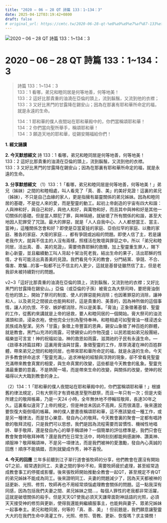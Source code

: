 ```yaml
---
title: "2020 – 06 – 28 QT 詩篇 133：1~134：3"
date: 2025-04-12T03:19:42+0800
draft: false
# original_url: https://cmtc.tw/2020-06-28-qt-%e8%a9%a9%e7%af%87-133%ef%bc%9a1134%ef%bc%9a3
---
```


![2020 – 06 – 28 QT 詩篇 133：1\~134：3](/images/qt.jpg   "2020 – 06 – 28 QT 詩篇 133：1\~134：3")

# 2020 – 06 – 28 QT 詩篇 133：1\~134：3

> 詩篇 133：1\~134：3  
> 133：1 看哪，弟兄和睦同居是何等地善，何等地美！  
> 133：2 這好比那貴重的油澆在亞倫的頭上，流到鬍鬚，又流到他的衣襟；  
> 133：3 又好比黑門的甘露降在錫安山；因為在那裏有耶和華所命定的福，就是永遠的生命。
>
> 134：1 耶和華的僕人夜間站在耶和華殿中的，你們當稱頌耶和華！  
> 134：2 你們當向聖所舉手，稱頌耶和華！  
> 134：3 願造天地的耶和華，從錫安賜福給你們！

**1. 經文誦讀**

**2.  今天默想經文**
詩 133：1 看哪，弟兄和睦同居是何等地善，何等地美！  
133：2 這好比那貴重的油澆在亞倫的頭上，流到鬍鬚，又流到他的衣襟。  
133：3 又好比黑門的甘露降在錫安山；因為在那裏有耶和華所命定的福，就是永遠的生命。

**3. 分享默想經文**
（1）133：1「看哪，弟兄和睦同居是何等地善，何等地美！」弟兄（姊妹）之間的和睦相處，叫人看見了「真、善、美」的美好見證！這裏的弟兄（姊妹），不只是自己血緣的家人，更是指擁有屬靈關係的弟兄姊妹。因為和睦同居的基礎，不是從人來的愛，而是聖靈的動工。起初上帝創造的宇宙有四大和諧：人與神和好，與自己和好，與他人和好，與萬物和好，而且其中與神和好是其他一切關係的基礎。但是當人類犯了罪，與神隔絕，就破壞了所有關係的和諧，甚至大地因人犯罪受了咒詛。最大的罪惡，就是「人人自我中心、人人都想當王、當主、當神」，這種關係怎會和好？即使是亞當夏娃的家庭、亞伯拉罕的家庭、以撒的家庭、雅各的家庭、大衛的家庭…，都有爭競或凶殺的問題。即使人信了主，若是讓老我作大，就與不信主的人沒有兩樣，照樣活在敗壞與罪惡之中。所以「弟兄和睦同居，活出真、善、美的見證」，需要倚靠耶穌的救贖，加上聖靈重生罪人，賜下新心新靈，並且繼續動工叫人背起十架治死老我，結出生命的果子，活出耶穌的性情，才有可能活出真善美的見證。我們看見今天的教會，分門結黨、爭競、不合、傷害、欺騙…的事一點都不比不信主的人更少，這就是基督徒雖然信了主，但是老我卻未被持續對付的問題。

v2\~3「這好比那貴重的油澆在亞倫的頭上，流到鬍鬚，又流到他的衣襟；又好比黑門的甘露降在錫安山。」亞倫（或亞倫的子孫）被膏立為大祭司時，要把膏油倒在他的頭上，開始了祭司的制度、使人的罪惡能夠消除；也因著罪惡的消除，讓神和人，以及弟兄之間彼此也能夠和好。這是貴重的、美善的，因為神所做的這個事情，讓人的仇恨、不安、嫉妒都消除，所以是美事。「膏油」正象徵著基督、聖靈的工作，從舊約來講就是上帝的拯救，要人和睦同居的一個開始。膏大祭司的油流滿頭和須，浸染衣袍，使他完全分別為聖侍奉神。和睦相處可如聖膏油一樣浸透全民族成為聖潔。另外「甘露」象徵上帝豐富的恩典，錫安山象徵了神百姓的群體，就是教會。黑門山充沛的雨露，可使錫安山的作物茂盛；以民若能如弟兄般團結，福樂豈可言宣！神的祝福如油，神的救恩如雨露，滋潤祂的子民有永遠生命。—《啟導本詩篇註釋》這裏用膏油與甘露，象徵聖靈的工作，厚厚澆灌在神的百姓群體，帶來弟兄之間的和睦同居，也帶來耶和華所命定的福，就是永遠的生命。今天許多教會拼命追求「聖靈充滿」，追求神秘的經驗與浮誇的現象，卻不曾看見聖靈充滿帶來教會真實的相愛，與生命真實的改變，這些都是今天教會的亂象。聖靈充滿最重要的意義，不是熱鬧一場，而是帶來生命的改變，與關係的改變，使神的祝福得以大大臨到教會的身上。

（2）134：1「耶和華的僕人夜間站在耶和華殿中的，你們當稱頌耶和華！」根據舊約律法規定，只有大祭司才有資格進至聖所獻祭，而且一年只有一次；但是大衛所建立的敬拜帳幕，乃是一天24 小時，全年無休地不停輪班敬拜，長達30年之久。這裏看似違背了上帝的規定，但是神並未因此不高興，反而很滿意，後來還說要恢復大衛倒塌的帳幕。神的僕人要晝夜稱頌耶和華，這不應該變成一種工作，或是另一種律法，而是甘心樂意、發自內心的敬拜。今天教會裏的聚會一定都有唱詩歌的敬拜流程，只是我們可以思想，我們是因為流程需要而習慣性、機械性地唱詩、舉手敬拜，還是發自內心的舉手稱頌神？一個簡單的評估標準是，我們只會在教會聚會時敬拜神嗎？還是我們在日常生活中，時時刻刻都能夠感謝神、讚美神、順服神？敬拜稱頌神，不是另一項律法，而是我們被神的愛激勵，發自內心真誠的回應！順序不能搞錯，否則就變成作秀，神不喜悅。

**4. 今天的回應**
三年多前聽到江子翠行道會張牧師的分享，他們教會在還沒有開始QT之前，經常遇到同工、夫妻之間的爭吵不和，需要牧師疲於處理，甚至經常造成教會事工的停擺或影響。後來張牧師開始推動全教會一起QT，甚至規定不肯QT的弟兄姊妹不能成為同工。後來證明同工、夫妻的問題減少了，因為天天都被神的話更新、光照、修剪，牧師再也不用經常煩惱處理教會關係的問題。這一點我深有同感，因為包括我們夫妻之間、弟兄姊妹之間…，每個人罪性的老我都非常活躍，這就是破壞關係的殺手。但是天天QT使我必須天天謙卑面對神話語的光照，必須天天接受神的修剪與更新，使得我還能夠繼續服事主，也能夠與妻子、眾弟兄姊妹一起事奉主。弟兄和睦同居，何等的「真、善、美」！但前題是，我們願意讓聖靈大大的在我們生命中澆灌工作，光照、修剪、管教、更新、恢復嗎？求主憐憫！
